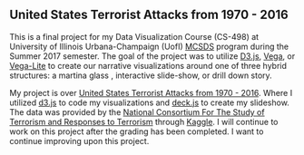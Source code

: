 ## United States Terrorist Attacks from 1970 - 2016

This is a final project for my Data Visualization Course (CS-498) at University of Illinois Urbana-Champaign (UofI) [MCSDS](http://cs.illinois.edu/academics/graduate/professional-mcs-program/mcs-data-science-track) program during the Summer 2017 semester. The goal of the project was to utilize [D3.js](https://d3js.org/), [Vega](https://vega.github.io/), or [Vega-Lite](https://vega.github.io/vega-lite/) to create our narrative visualizations around one of three hybrid structures: a martina glass , interactive slide-show, or drill down story.

My project is over [United States Terrorist Attacks from 1970 - 2016](https://tucker459.github.io/dataviz-finalproj2017/). Where I utilized [d3.js](https://d3js.org/) to code my visualizations and [deck.js](http://imakewebthings.com/deck.js/) to create my slideshow. The data was provided by the [National Consortium For The Study of Terrorism and Responses to Terrorism](http://www.start.umd.edu/) through [Kaggle](https://www.kaggle.com/START-UMD/gtd). I will continue to work on this project  after the grading has been completed. I want to continue improving upon this project.  
